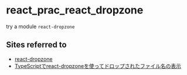 # react_prac_react_dropzone
try a module `react-dropzone`

## Sites referred to
- [react-dropzone](https://react-dropzone.js.org/)
- [TypeScriptでreact-dropzoneを使ってドロップされたファイル名の表示](https://zenn.dev/e4exp/articles/8ac398cb4b1ae2)

